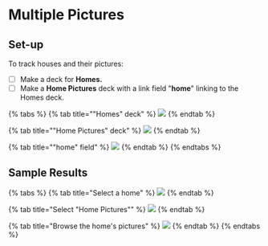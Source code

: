# Multiple Pictures

## Set-up

To track houses and their pictures:

* [ ] Make a deck for **Homes.**
* [ ] Make a **Home Pictures** deck with a link field "**home**" linking to the Homes deck.

{% tabs %}
{% tab title="\"Homes\" deck" %}
![](../../.gitbook/assets/simulator-screen-shot-iphone-11-pro-2019-11-12-at-21.58.04.png)
{% endtab %}

{% tab title="\"Home Pictures\" deck" %}
![](../../.gitbook/assets/simulator-screen-shot-iphone-11-pro-2019-11-12-at-21.58.42.png)
{% endtab %}

{% tab title="\"home\" field" %}
![](../../.gitbook/assets/simulator-screen-shot-iphone-11-pro-2019-11-12-at-21.59.38.png)
{% endtab %}
{% endtabs %}

## Sample Results

{% tabs %}
{% tab title="Select a home" %}
![](../../.gitbook/assets/simulator-screen-shot-iphone-11-pro-2019-11-12-at-22.04.58.png)
{% endtab %}

{% tab title="Select \"Home Pictures\"" %}
![](../../.gitbook/assets/simulator-screen-shot-iphone-11-pro-2019-11-12-at-22.06.06.png)
{% endtab %}

{% tab title="Browse the home\'s pictures" %}
![](../../.gitbook/assets/simulator-screen-shot-iphone-11-pro-2019-11-12-at-22.07.50.png)
{% endtab %}
{% endtabs %}

